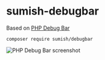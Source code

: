 # sumish-debugbar

Based on [PHP Debug Bar](http://phpdebugbar.com)

```
composer require sumish/debugbar
```

![PHP Debug Bar screenshot](https://raw.github.com/maximebf/php-debugbar/master/docs/screenshot.png)